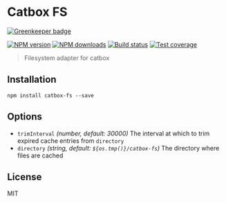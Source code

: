 # Catbox FS

[![Greenkeeper badge](https://badges.greenkeeper.io/blakeembrey/catbox-fs.svg)](https://greenkeeper.io/)

[![NPM version][npm-image]][npm-url]
[![NPM downloads][downloads-image]][downloads-url]
[![Build status][travis-image]][travis-url]
[![Test coverage][coveralls-image]][coveralls-url]

> Filesystem adapter for catbox

## Installation

```
npm install catbox-fs --save
```

## Options

* `trimInterval` _(number, default: 30000)_ The interval at which to trim expired cache entries from `directory`
* `directory` _(string, default: `${os.tmp()}/catbox-fs`)_ The directory where files are cached

## License

MIT

[npm-image]: https://img.shields.io/npm/v/catbox-fs.svg?style=flat
[npm-url]: https://npmjs.org/package/catbox-fs
[downloads-image]: https://img.shields.io/npm/dm/catbox-fs.svg?style=flat
[downloads-url]: https://npmjs.org/package/catbox-fs
[travis-image]: https://img.shields.io/travis/blakeembrey/catbox-fs.svg?style=flat
[travis-url]: https://travis-ci.org/blakeembrey/catbox-fs
[coveralls-image]: https://img.shields.io/coveralls/blakeembrey/catbox-fs.svg?style=flat
[coveralls-url]: https://coveralls.io/r/blakeembrey/catbox-fs?branch=master
